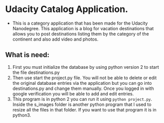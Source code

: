 # Udacity Catalog Application.
* This is a category application that has been made for the Udacity Nanodegree.  This application is a blog for vacation destinations that allows you to post destinations listing them by the category of the continent and also add video and photos.

## What is need:

 1.  First you must initialize the database by using python version 2 to start the file destinations.py
 2.  Then use start the project.py file. You will not be able to delete or edit the original database entries via the application but you can go into destinations.py and change them manually.  Once you logged in with google verification you will be able to add and edit entries.
3.  This program is in python 2 you can run it using `python project.py`.  Inside the s_images folder is another python program that I used to resize all the files in that folder.  If you want to use that program it is in python3.



